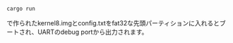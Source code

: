 ```rust
cargo run
```
で作られたkernel8.imgとconfig.txtをfat32な先頭パーティションに入れるとブートされ、UARTのdebug portから出力されます。